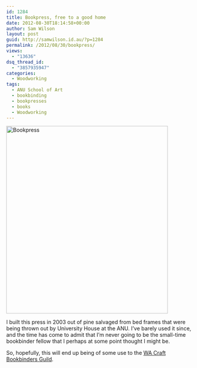 ```yaml
---
id: 1284
title: Bookpress, free to a good home
date: 2012-08-30T18:14:58+00:00
author: Sam Wilson
layout: post
guid: http://samwilson.id.au/?p=1284
permalink: /2012/08/30/bookpress/
views:
  - "13636"
dsq_thread_id:
  - "3857935947"
categories:
  - Woodworking
tags:
  - ANU School of Art
  - bookbinding
  - bookpresses
  - books
  - Woodworking
---
```

[<img src="http://samwilson.id.au/wp-content/uploads/2012/08/bookpress-430x500.jpg" alt="Bookpress" width="430" height="500" class="aligncenter size-medium wp-image-1285" srcset="https://samwilson.id.au/wp-content/uploads/2012/08/bookpress-430x500.jpg 430w, https://samwilson.id.au/wp-content/uploads/2012/08/bookpress-129x150.jpg 129w, https://samwilson.id.au/wp-content/uploads/2012/08/bookpress-881x1024.jpg 881w" sizes="(max-width: 430px) 100vw, 430px" />](http://samwilson.id.au/wp-content/uploads/2012/08/bookpress.jpg)

I built this press in 2003 out of pine salvaged from bed frames that were being thrown out by University House at the ANU. I&#8217;ve barely used it since, and the time has come to admit that I&#8217;m never going to be the small-time bookbinder fellow that I perhaps at some point thought I might be.

So, hopefully, this will end up being of some use to the [WA Craft Bookbinders Guild](http://www.wabookbinders.org.au/).
